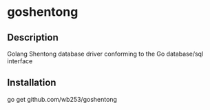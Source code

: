 # goshentong

## Description

Golang Shentong database driver conforming to the Go database/sql interface

## Installation
go get github.com/wb253/goshentong